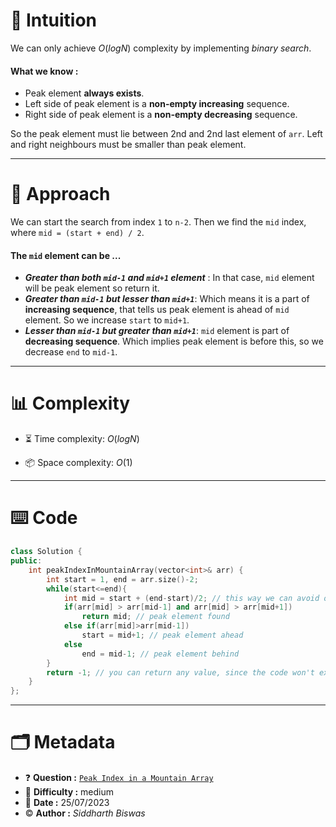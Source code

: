 # :thought_balloon: Intuition
We can only achieve $O(logN)$ complexity by implementing _binary search_. 
#### What we know :
- Peak element **always exists**.
- Left side of peak element is a **non-empty increasing** sequence.
- Right side of peak element is a **non-empty decreasing** sequence.

So the peak element must lie between 2nd and 2nd last element of `arr`. Left and right neighbours must be smaller than peak element.

<hr/>

# :pencil: Approach
We can start the search from index `1` to `n-2`. 
Then we find the `mid` index, where `mid = (start + end) / 2`.
#### The `mid` element can be ...
- ***Greater than both `mid-1` and `mid+1` element*** :
    In that case, `mid` element will be peak element so return it.
- ***Greater than `mid-1` but lesser than `mid+1`***:
    Which means it is a part of **increasing sequence**, that tells us peak element is ahead of `mid` element. So we increase `start` to `mid+1`.
- ***Lesser than `mid-1` but greater than `mid+1`***:
    `mid` element is part of **decreasing sequence**. Which implies peak element is before this, so we decrease `end` to `mid-1`.

<hr/>

# :bar_chart: Complexity
- :hourglass_flowing_sand: Time complexity: $O(logN)$

- :package: Space complexity: $O(1)$

<hr/>

# :keyboard: Code
```cpp
class Solution {
public:
    int peakIndexInMountainArray(vector<int>& arr) {
        int start = 1, end = arr.size()-2;
        while(start<=end){
            int mid = start + (end-start)/2; // this way we can avoid overflows
            if(arr[mid] > arr[mid-1] and arr[mid] > arr[mid+1])
                return mid; // peak element found
            else if(arr[mid]>arr[mid-1])
                start = mid+1; // peak element ahead
            else 
                end = mid-1; // peak element behind
        } 
        return -1; // you can return any value, since the code won't execute this far
    }
};
```

<hr/>

# :card_index_dividers: Metadata
- :question: **Question :** [`Peak Index in a Mountain Array`](https://leetcode.com/problems/peak-index-in-a-mountain-array)
- :vertical_traffic_light: **Difficulty :** medium 
- :calendar: **Date :** $25/07/2023$
- :copyright: **Author :** _Siddharth Biswas_  
